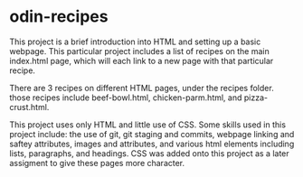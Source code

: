 # odin-recipes

This project is a brief introduction into HTML and setting up a basic webpage. This particular project includes a list of recipes on the main index.html page, which will each link to a new page with that particular recipe. 

There are 3 recipes on different HTML pages, under the recipes folder. those recipes include beef-bowl.html, chicken-parm.html, and pizza-crust.html. 

This project uses only HTML and little use of CSS. Some skills used in this project include: the use of git, git staging and commits, webpage linking and saftey attributes, images and attributes, and various html elements including lists, paragraphs, and headings. CSS was added onto this project as a later assigment to give these pages more character.